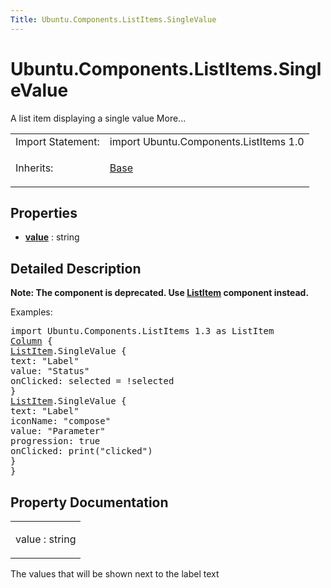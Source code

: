 ```yaml
---
Title: Ubuntu.Components.ListItems.SingleValue
---
```


# Ubuntu.Components.ListItems.SingleValue

<span class="subtitle"></span>
<!-- $$$SingleValue-brief -->
<p>A list item displaying a single value More...</p>
<!-- @@@SingleValue -->
<table class="alignedsummary">
<tr><td class="memItemLeft rightAlign topAlign"> Import Statement:</td><td class="memItemRight bottomAlign"> import Ubuntu.Components.ListItems 1.0</td></tr><tr><td class="memItemLeft rightAlign topAlign"> Inherits:</td><td class="memItemRight bottomAlign"> <p><a href="Ubuntu.Components.ListItems.Base.md">Base</a></p>
</td></tr></table><ul>
</ul>
<h2 id="properties">Properties</h2>
<ul>
<li class="fn"><b><b><a href="#value-prop">value</a></b></b> : string</li>
</ul>
<!-- $$$SingleValue-description -->
<h2 id="details">Detailed Description</h2>
</p>
<p><b>Note: </b><b>The component is deprecated. Use <a href="Ubuntu.Components.ListItem.md">ListItem</a> component instead.</b></p><p>Examples:</p>
<pre class="qml">import Ubuntu.Components.ListItems 1.3 as ListItem
<span class="type"><a href="../sdk-14.10/QtQuick.Column.md">Column</a></span> {
<span class="type"><a href="Ubuntu.Components.ListItem.md">ListItem</a></span>.SingleValue {
<span class="name">text</span>: <span class="string">&quot;Label&quot;</span>
<span class="name">value</span>: <span class="string">&quot;Status&quot;</span>
<span class="name">onClicked</span>: <span class="name">selected</span> <span class="operator">=</span> !<span class="name">selected</span>
}
<span class="type"><a href="Ubuntu.Components.ListItem.md">ListItem</a></span>.SingleValue {
<span class="name">text</span>: <span class="string">&quot;Label&quot;</span>
<span class="name">iconName</span>: <span class="string">&quot;compose&quot;</span>
<span class="name">value</span>: <span class="string">&quot;Parameter&quot;</span>
<span class="name">progression</span>: <span class="number">true</span>
<span class="name">onClicked</span>: <span class="name">print</span>(<span class="string">&quot;clicked&quot;</span>)
}
}</pre>
<!-- @@@SingleValue -->
<h2>Property Documentation</h2>
<!-- $$$value -->
<table class="qmlname"><tr valign="top" id="value-prop"><td class="tblQmlPropNode"><p><span class="name">value</span> : <span class="type">string</span></p></td></tr></table><p>The values that will be shown next to the label text</p>
<!-- @@@value -->
<br/>
